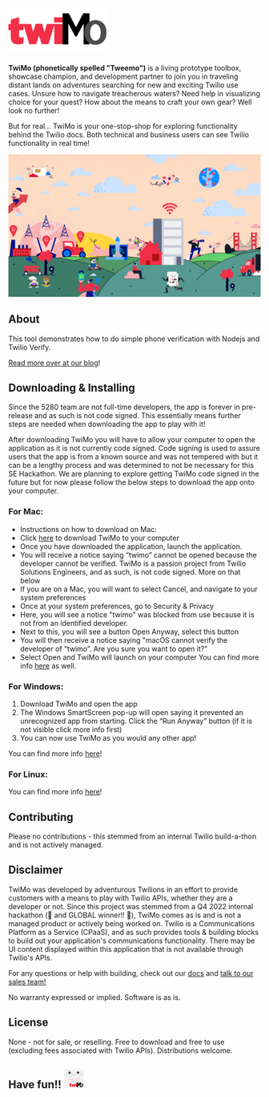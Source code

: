 # <img src="/images/twimoLogo.png" alt="TwiMo" width="200"/>

**TwiMo (phonetically spelled "Tweemo")** is a living prototype toolbox, showcase champion, and development partner to join you in traveling distant lands on adventures searching for new and exciting Twilio use cases. Unsure how to navigate treacherous waters? Need help in visualizing choice for your quest? How about the means to craft your own gear? Well look no further!

But for real... TwiMo is your one-stop-shop for exploring functionality behind the Twilio docs. Both technical and business users can see Twilio functionality in real time!

<p align="center">
  <img src="/images/twilio-landscape.png" alt="TwiMo World" width="600"/>
</p>

## About
 
This tool demonstrates how to do simple phone verification with Nodejs and Twilio Verify.
 
[Read more over at our blog](https://www.twilio.com/blog/international-phone-number-input-html-javascript)!
 
## Downloading & Installing

Since the 5280 team are not full-time developers, the app is forever in pre-release and as such is not code signed. This essentially means further steps are needed when downloading the app to play with it!

After downloading TwiMo you will have to allow your computer to open the application as it is not currently code signed. Code signing is used to assure users that the app is from a known source and was not tempered with but it can be a lengthy process and was determined to not be necessary for this SE Hackathon. We are planning to explore getting TwiMo code signed in the future but for now please follow the below steps to download the app onto your computer.

### For Mac:
- Instructions on how to download on Mac:
- Click [here](https://github.com/gbernz/twimo/releases/download/v1.0.0-alpha/twimo-1.0.0-alpha.dmg) to download TwiMo to your computer
- Once you have downloaded the application, launch the application.
- You will receive a notice saying “twimo” cannot be opened because the developer cannot be verified. TwiMo is a passion project from Twilio Solutions Engineers, and as such, is not code signed. More on that below
- If you are on a Mac, you will want to select Cancel, and navigate to your system preferences
- Once at your system preferences, go to Security & Privacy
- Here, you will see a notice "twimo" was blocked from use because it is not from an identified developer.
- Next to this, you will see a button Open Anyway, select this button
- You will then receive a notice saying "macOS cannot verify the developer of “twimo”. Are you sure you want to open it?"
- Select Open and TwiMo will launch on your computer
You can find more info [here](https://www.howtogeek.com/205393/gatekeeper-101-why-your-mac-only-allows-apple-approved-software-by-default/) as well.

### For Windows:
1. Download TwiMo and open the app
2. The Windows SmartScreen pop-up will open saying it prevented an unrecognized app from starting. Click the “Run Anyway” button (if it is not visible click more info first)
3. You can now use TwiMo as you would any other app!

You can find more info [here](https://www.windowscentral.com/how-fix-app-has-been-blocked-your-protection-windows-10)!

### For Linux:
You can find more info [here](https://docs.appimage.org/user-guide/run-appimages.html)!

## Contributing
 
Please no contributions - this stemmed from an internal Twilio build-a-thon and is not actively managed.

## Disclaimer

TwiMo was developed by adventurous Twilions in an effort to provide customers with a means to play with Twilio APIs, whether they are a developer or not. Since this project was stemmed from a Q4 2022 internal hackathon (🎉 and GLOBAL winner!! 🥳), TwiMo comes as is and is not a managed product or actively being worked on. Twilio is a Communications Platform as a Service (CPaaS), and as such provides tools & building blocks to build out your application's communications functionality. There may be UI content displayed within this application that is not available through Twilio's APIs.

For any questions or help with building, check out our [docs](https://www.twilio.com/docs) and [talk to our sales team!](https://www.twilio.com/help/sales)

No warranty expressed or implied. Software is as is.

## License
 
None - not for sale, or reselling. Free to download and free to use (excluding fees associated with Twilio APIs). Distributions welcome.

## Have fun!! <img src="/images/logo.png" alt="TwiMo" width="40"/>



